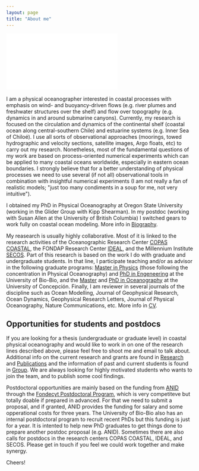 ```yaml
---
layout: page
title: "About me"
---
```

![Gonzalo](/assets/Profile_image.pdf)


I am a physical oceanographer interested in coastal processes with emphasis on wind- and buoyancy-driven flows (e.g. river plumes and freshwater structures over the shelf) and flow over topography (e.g. dynamics in and around submarine canyons). Currently, my research is focused on the circulation and dynamics of the continental shelf (coastal ocean along central-southern Chile) and estuarine systems (e.g. Inner Sea of Chiloé). I use all sorts of observational approaches (moorings, towed hydrographic and velocity sections, satellite images, Argo floats, etc) to carry out my research. Nonetheless, most of the fundamental questions of my work are based on process-oriented numerical experiments which can be applied to many coastal oceans worldwide, especially in eastern ocean boundaries. I strongly believe that for a better understanding of physical processes we need to use several (if not all) observational tools in combination with insightful numerical experiments (I am not really a fan of realistic models; "just too many condiments in a soup for me, not very intuitive").

I obtained my PhD in Physical Oceanography at Oregon State University (working in the Glider Group with Kipp Shearman). In my postdoc (working with Susan Allen at the University of British Columbia) I switched gears to work fully on coastal ocean modeling. More info in [Biography](Biography.md).

My reasearch is usually highly collaborative. Most of it is linked to the research activities of the Oceanographic Research Center [COPAS COASTAL](https://copas-coastal.cl), the FONDAP Research Center [IDEAL](https://centroideal.cl), and the Millennium Institute [SECOS](https://socioecologiacostera.cl). Part of this research is based on the work I do with graduate and undergraduate students. In that line, I participate teaching and/or as advisor in the following graduate programs: [Master in Physics](http://www.ubiobio.cl/mcf/) (those following the concentration in Physical Oceanography) and [PhD in Engeneering](https://fi.ubiobio.cl/carrera/doctorado-en-ingenieria/) at the University of Bio-Bio, and the [Master](https://postgrado.udec.cl/programas/programa/magister/4117) and [PhD in Oceanography](https://postgrado.udec.cl/programas/programa/doctorado/4207#:~:text=El%20Programa%20de%20Doctorado%20en,de%20la%20tesis%20de%20grado.) at the University of Concepción. Finally, I am reviewer in several journals of the discipline such as Ocean Modelling, Journal of Geophysical Research, Ocean Dynamics, Geophysical Research Letters, Journal of Physical Oceanography, Nature Communications, etc. More info in [CV](CV.pdf).

## Opportunities for students and postdocs

If you are looking for a thesis (undergraduate or graduate level) in coastal physical oceanography and would like to work in on one of the research lines described above, please feel free to shoot me and email to talk about. Additional info on the current research and grants are found in [Research](Research.md) and [Publications](Publications.md) and the information of past and current students is found in [Group](Group.md). We are always looking for highly motivated students who wants to join the team, and to publish some cool findings.

Postdoctoral opportunities are mainly based on the funding from [ANID](https://anid.cl) through the [Fondecyt Postdoctoral Program](https://anid.cl/proyectos-de-investigacion/fondecyt-postdoctorado/), which is very competiteve but totally doable if prepared in advanced. For that we need to submit a proposal, and if granted, ANID provides the funding for salary and some opperational costs for three years. The University of Bio-Bio also has an internal postdoctoral program to recruit recent PhDs but this funding is just for a year. It is intented to help new PhD graduates to get things done to prepare another postdoc proposal (e.g. ANID). Sometimes there are also calls for postdocs in the research centers COPAS COASTAL, IDEAL, and SECOS. Please get in touch if you feel we could work together and make synergy.

Cheers!

